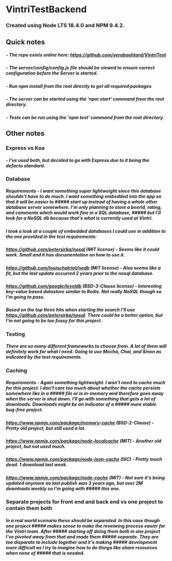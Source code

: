 # VintriTestBackend

### Created using Node LTS 18.4.0 and NPM 9.4.2.

## Quick notes
##### - The repo exists online here: https://github.com/yerabashtard/VintriTest
##### - The server/config/config.js file should be viewed to ensure correct configuration before the Server is started.
##### - Run npm install from the root directly to get all required packages
##### - The server can be started using the 'npm start' command from the root directory.
##### - Tests can be run using the 'npm test' command from the root directory.

## Other notes
### Express vs Koa 
##### - I've used both, but decided to go with Express due to it being the defacto standard.

### Database
##### Requirements - I want something super lightweight since this database shouldn't have to do much. I want something embedded into the app so that it will be easier to ##### start up instead of having a whole other database server somewhere. I'm only planning to store a beerId, rating, and comments which would work fine in a SQL database, ##### but I'll look for a NoSQL db because that's what is currently used at Vintri.

##### I took a look at a couple of embedded databases I could use in addition to the one provided in the test requirements:
##### 	https://github.com/petersirka/nosql (MIT license) - Seems like it could work. Small and it has documentation on how to use it.
#####	https://github.com/louischatriot/nedb (MIT license) - Also seems like a fit, but the last update occurred 2 years prior to the nosql database.
#####	https://github.com/google/leveldb (BSD-3-Clause license) - Interesting key-value based datastore similar to Redis. Not really NoSQL though so I'm going to pass.

##### Based on the top three hits when starting the search I'll use https://github.com/petersirka/nosql. There could be a better option, but I'm not going to be too fussy for this project.

### Testing
##### There are so many different frameworks to choose from. A lot of them will definitely work for what I need. Going to use Mocha, Chai, and Sinon as indicated by the test requirements.

### Caching
##### Requirements - Again something lightweight. I won't need to cache much for this project. I don't care too much about whether the cache persists somewhere like in a ##### file or is in-memory and therefore goes away when the server is shut down. I'll go with something that gets a lot of downloads. Downloads might be an indicator of a ##### more stable bug-free project.

#####	https://www.npmjs.com/package/memory-cache (BSD-2-Clause) - Pretty old project, but still used a lot.
#####	https://www.npmjs.com/package/node-localcache (MIT) - Another old project, but not used much.
#####	https://www.npmjs.com/package/node-json-cache (ISC) - Pretty much dead. 1 download last week.
#####	https://www.npmjs.com/package/node-cache (MIT) - Not sure it's being updated anymore as last publish was 3 years ago, but over 2M downloads weekly so I'm going with ##### this one.

### Separate projects for front end and back end vs one project to contain them both
##### In a real world scenario these should be separated. In this case though one project ##### makes sense to make the reveiwing process easier for the Vintri team. After ##### starting off doing them both in one project I've pivoted away from that and made them ##### separate. They are too disparate to include together and it's making  ##### development more difficult as I try to imagine how to do things like share resources when none of ##### that is needed.
